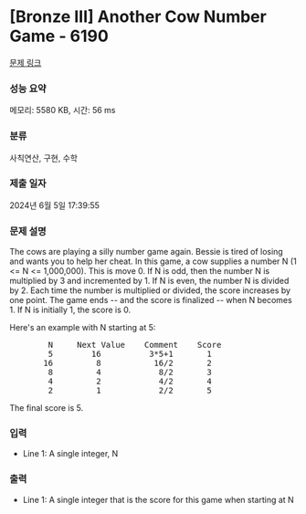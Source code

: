 # [Bronze III] Another Cow Number Game - 6190 

[문제 링크](https://www.acmicpc.net/problem/6190) 

### 성능 요약

메모리: 5580 KB, 시간: 56 ms

### 분류

사칙연산, 구현, 수학

### 제출 일자

2024년 6월 5일 17:39:55

### 문제 설명

<p>The cows are playing a silly number game again. Bessie is tired of losing and wants you to help her cheat. In this game, a cow supplies a number N (1 <= N <= 1,000,000). This is move 0. If N is odd, then the number N is multiplied by 3 and incremented by 1. If N is even, the number N is divided by 2. Each time the number is multiplied or divided, the score increases by one point. The game ends -- and the score is finalized -- when N becomes 1. If N is initially 1, the score is 0.</p>

<p>Here's an example with N starting at 5:</p>

<pre>        N     Next Value    Comment    Score
        5        16          3*5+1       1
       16         8           16/2       2
        8         4            8/2       3
        4         2            4/2       4
        2         1            2/2       5</pre>

<p>The final score is 5.</p>

### 입력 

 <ul>
	<li>Line 1: A single integer, N</li>
</ul>

### 출력 

 <ul>
	<li>Line 1: A single integer that is the score for this game when starting at N</li>
</ul>


